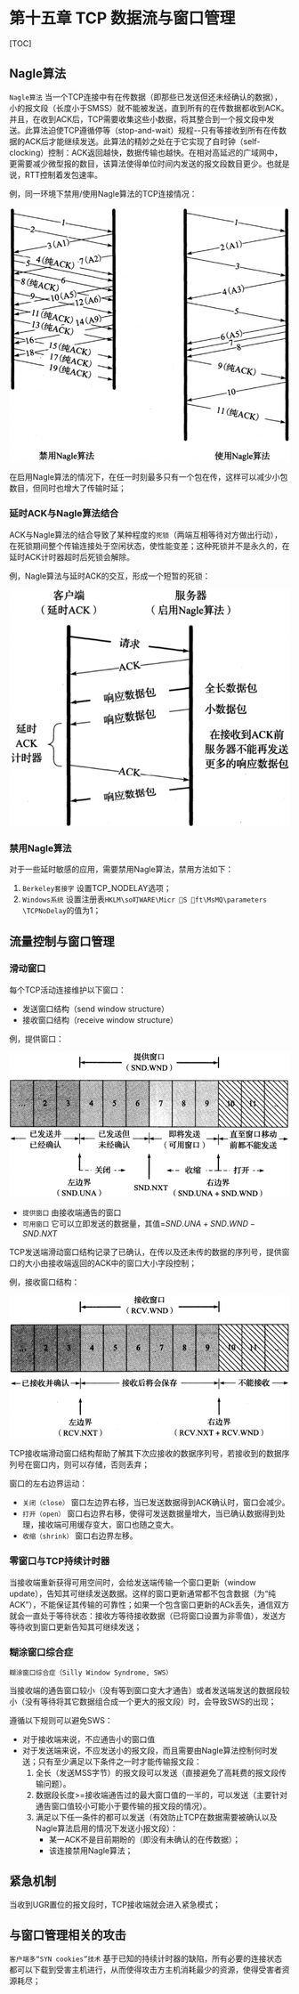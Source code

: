 # 第十五章 TCP 数据流与窗口管理

[TOC]



## Nagle算法

`Nagle算法` 当一个TCP连接中有在传数据（即那些已发送但还未经确认的数据），小的报文段（长度小于SMSS）就不能被发送，直到所有的在传数据都收到ACK。并且，在收到ACK后，TCP需要收集这些小数据，将其整合到一个报文段中发送。此算法迫使TCP遵循停等（stop-and-wait）规程--只有等接收到所有在传数据的ACK后才能继续发送。此算法的精妙之处在于它实现了自时钟（self-clocking）控制：ACK返回越快，数据传输也越快。在相对高延迟的广域网中，更需要减少微型报的数目，该算法使得单位时间内发送的报文段数目更少。也就是说，RTT控制着发包速率。

例，同一环境下禁用/使用Nagle算法的TCP连接情况：

![15_6](res/15_6.png)

在启用Nagle算法的情况下，在任一时刻最多只有一个包在传，这样可以减少小包数目，但同时也增大了传输时延；

### 延时ACK与Nagle算法结合

ACK与Nagle算法的结合导致了某种程度的`死锁`（两端互相等待对方做出行动），在死锁期间整个传输连接处于空闲状态，使性能变差；这种死锁并不是永久的，在延时ACK计时器超时后死锁会解除。

例，Nagle算法与延时ACK的交互，形成一个短暂的死锁：

![15_7](res/15_7.png)

### 禁用Nagle算法

对于一些延时敏感的应用，需要禁用Nagle算法，禁用方法如下：

1. `Berkeley套接字` 设置TCP_NODELAY选项；
2. `Windows系统` 设置注册表`HKLM\so盯WARE\Micr ゚S ゚ft\MsMQ\parameters \TCPNoDelay`的值为1；



## 流量控制与窗口管理

### 滑动窗口

每个TCP活动连接维护以下窗口：

- 发送窗口结构（send window structure）
- 接收窗口结构（receive window structure）

例，提供窗口：

![15_9](res/15_9.png)

- `提供窗口` 由接收端通告的窗口
- `可用窗口` 它可以立即发送的数据量，其值=$SND.UNA + SND.WND - SND.NXT$

TCP发送端滑动窗口结构记录了已确认，在传以及还未传的数据的序列号，提供窗口的大小由接收端返回的ACK中的窗口大小字段控制；

例，接收窗口结构：

![15_10](res/15_10.png)

TCP接收端滑动窗口结构帮助了解其下次应接收的数据序列号，若接收到的数据序列号在窗口内，则可以存储，否则丢弃；

窗口的左右边界运动：

- `关闭（close）` 窗口左边界右移，当已发送数据得到ACK确认时，窗口会减少。
- `打开（open）` 窗口右边界右移，使得可发送数据量增大，当已确认数据得到处理，接收端可用缓存变大，窗口也随之变大。
- `收缩（shrink）` 窗口右边界左移。

### 零窗口与TCP持续计时器

当接收端重新获得可用空间时，会给发送端传输一个窗口更新（window update），告知其可继续发送数据。这样的窗口更新通常都不包含数据（为“纯ACK”），不能保证其传输的可靠性；如果一个包含窗口更新的ACk丢失，通信双方就会一直处于等待状态：接收方等待接收数据（已将窗口设置为非零值），发送方等待收到窗口更新告知其可继续发送；

### 糊涂窗口综合症

`糊涂窗口综合症（Silly Window Syndrome, SWS）` 

当接收端的通告窗口较小（没有等到窗口变大才通告）或者发送端发送的数据段较小（没有等待将其它数据组合成一个更大的报文段）时，会导致SWS的出现；

遵循以下规则可以避免SWS：

- 对于接收端来说，不应通告小的窗口值
- 对于发送端来说，不应发送小的报文段，而且需要由Nagle算法控制何时发送；只有至少满足以下条件之一时才能传输报文段：
  1. 全长（发送MSS字节）的报文段可以发送（直接避免了高耗费的报文段传输问题）。
  2. 数据段长度>=接收端通告过的最大窗口值的一半的，可以发送（主要针对通告窗口值较小可能小于要传输的报文段的情况）。
  3. 满足以下任一条件的都可以发送（有效防止TCP在数据需要被确认以及Nagle算法启用的情况下发送小报文段）：
     - 某一ACK不是目前期盼的（即没有未确认的在传数据）；
     - 该连接禁用Nagle算法；



## 紧急机制

当收到UGR置位的报文段时，TCP接收端就会进入紧急模式；



## 与窗口管理相关的攻击

`客户端多“SYN cookies”技术` 基于已知的持续计时器的缺陷，所有必要的连接状态都可以下载到受害主机进行，从而使得攻击方主机消耗最少的资源，使得受害者资源耗尽；